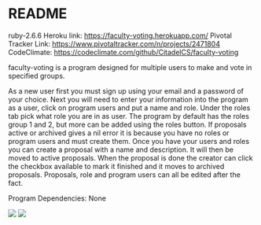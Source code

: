 # README
ruby-2.6.6
Heroku link:  https://faculty-voting.herokuapp.com/
Pivotal Tracker Link: https://www.pivotaltracker.com/n/projects/2471804
CodeClimate: https://codeclimate.com/github/CitadelCS/faculty-voting

faculty-voting is a program designed for multiple users to make and vote in specified groups.

As a new user first you must sign up using your email and a password of your choice. Next you will need to enter your information into the program as a user, click on program users and put a name and role. Under the roles tab pick what role you are in as user. The program by default has the roles group 1 and 2, but more can be added using the roles button. If proposals active or archived gives a nil error it is because you have no roles or program users and must create them. Once you have your users and roles you can create a proposal with a name and description. It will then be moved to active proposals. When the proposal is done the creator can click the checkbox available to mark it finished and it moves to archived proposals. Proposals, role and program users can all be edited after the fact.


Program Dependencies: None



<a href="https://codeclimate.com/github/CitadelCS/faculty-voting/maintainability"><img src="https://api.codeclimate.com/v1/badges/a99a88d28ad37a79dbf6/maintainability" /></a>
<a href="https://codeclimate.com/github/CitadelCS/faculty-voting/test_coverage"><img src="https://api.codeclimate.com/v1/badges/a99a88d28ad37a79dbf6/test_coverage" /></a>
